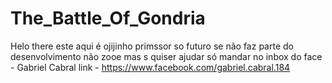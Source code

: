 # The_Battle_Of_Gondria
Helo there este aqui é ojijinho primssor so futuro se não faz parte do desenvolvimento não zooe mas s quiser ajudar só mandar no inbox do face - Gabriel Cabral
link - https://www.facebook.com/gabriel.cabral.184
